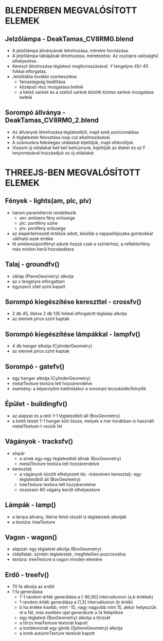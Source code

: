 # BLENDERBEN MEGVALÓSÍTOTT ELEMEK
## Jelzőlámpa - DeakTamas_CV8RM0.blend
- A jelzőlámpa állványának létrehozása, méretre formázása.
- A jelzőlámpa táblájának létrehozása, méretezése. Az oszlopra valósághű elhelyezése.
- Kereszt létrehozása téglatest megformazásával. Y tengelyre 45/-45 fokkal elforgatás.
- Jelzőtábla további szerkesztése
  - falvastagság beállítása
  - középső rész mozgatása befelé
  - a belső sarkok és a szélső sarkok közötti köztes sarkok mozgatása befelé

## Sorompó állványa - DeakTamas_CV8RM0_2.blend
- Az állványok létrehozása téglatestből, majd ezek pozícionálása.
- A téglatestek felosztása loop cut alkalmazásával.
- A számunkra felesleges oldalakat kijelöljük, majd eltávolítjuk.
- Viszont új oldalakat kell kell behúznunk, kijelöljük az éleket és az F lenyomásával hozzáadjuk az új oldalakat

# THREEJS-BEN MEGVALÓSÍTOTT ELEMEK

## Fények - lights(am, plc, plv)
- három paraméterrel rendelkezik
  - am: ambiens fény erőssége
  - plc: pontfény színe
  - plv: pontfény erőssége
- az alapértelmezett értékük adott, később a nappal/éjszaka gombokkal váltható ezek értéke
- itt ambiens/pontfényt adunk hozzá csak a színtérhez, a reflektorfény más módon kerül hozzáadásra

## Talaj - groundfv()
- síklap (PlaneGeometry) alkotja
- az x tengelyre elforgattam
- egyszerű zöld színt kapott

## Sorompó kiegészítése kereszttel - crossfv()
- 2 db 45, illetve 2 db 135 fokkal elforgatott téglalap alkotja
- az elemek piros színt kaptak

## Sorompó kiegészítése lámpákkal - lampfv()
- 4 db henger alkotja (CylinderGeometry)
- az elemek piros színt kaptak

## Sorompó - gatefv()
- egy henger alkotja (CylinderGeometry)
- metalTexture textúra lett hozzárendelve
- esemény: a képernyőre kattintáskor a sorompó lecsukódik/felnyílik

## Épület - buildingfv()
- az alapzat és a tető 1-1 téglatestből áll (BoxGeometry)
- a kettő testet 1-1 henger köti össze, melyek a már korábban is használt metalTexture-t veszik fel

## Vágányok - tracksfv()
- sínpár
  - a sínek egy-egy téglatestből állnak (BoxGeometry)
  - metalTexture textúra lett hozzárendelve
- keresztalj
  - a vágányok között elhelyezett léc -másnéven keresztalj- egy téglatestből áll (BoxGeometry)
  - treeTexture textúra lett hozzárendelve
  - összesen 80 vágány került elhelyezésre

## Lámpák - lamp()
- a lámpa állvány, illetve felső részét is téglatestek alkotják
- a textúra: treeTexture

## Vagon - wagon()
- alapzat: egy téglatest alkotja (BoxGeometry)
- oldalfalak: szintén téglatestek, megfelelően pozicionálva
- textúra: treeTexture a vagon minden elemére

## Erdő - treefv()
- 70 fa alkotja az erdőt
- 1 fa generálása
  - 1-1 random érték generálása a [-90,90] intervallumon (a,b értékek)
  - 1 random érték generálása a [1,3] intervallumon (b érték)
  - b ha értéke kisebb, mint -15, vagy nagyobb mint 15, akkor helyezzük el a fát, más esetben újat generálunk
  a fa felépítése
  - egy téglatest (BoxGeometry) alkotja a törzsét
  - a törzs treeTexture textúrát kapott
  - a lombkoronát egy gömb (SphereGeometry) alkotja
  - a lomb autumnTexture textúrát kapott






